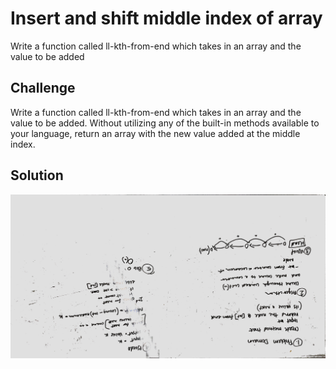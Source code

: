 # Insert and shift middle index of array
Write a function called ll-kth-from-end which takes in an array and the value to be added

## Challenge
Write a function called ll-kth-from-end which takes in an array and the value to be added. Without utilizing any of the built-in methods available to your language, return an array with the new value added at the middle index.

## Solution
![Getting Started](../../assets/ll-kth-from-end.jpg)